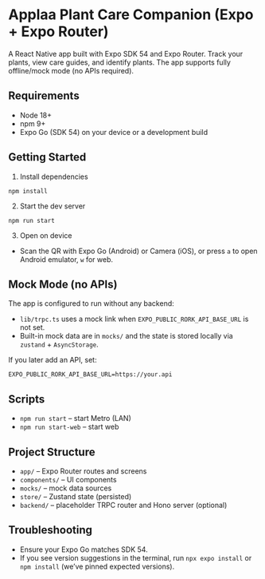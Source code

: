 # Applaa Plant Care Companion (Expo + Expo Router)

A React Native app built with Expo SDK 54 and Expo Router. Track your plants, view care guides, and identify plants. The app supports fully offline/mock mode (no APIs required).

## Requirements

- Node 18+
- npm 9+
- Expo Go (SDK 54) on your device or a development build

## Getting Started

1) Install dependencies

```
npm install
```

2) Start the dev server

```
npm run start
```

3) Open on device

- Scan the QR with Expo Go (Android) or Camera (iOS), or press `a` to open Android emulator, `w` for web.

## Mock Mode (no APIs)

The app is configured to run without any backend:

- `lib/trpc.ts` uses a mock link when `EXPO_PUBLIC_RORK_API_BASE_URL` is not set.
- Built-in mock data are in `mocks/` and the state is stored locally via `zustand` + `AsyncStorage`.

If you later add an API, set:

```
EXPO_PUBLIC_RORK_API_BASE_URL=https://your.api
```

## Scripts

- `npm run start` – start Metro (LAN)
- `npm run start-web` – start web

## Project Structure

- `app/` – Expo Router routes and screens
- `components/` – UI components
- `mocks/` – mock data sources
- `store/` – Zustand state (persisted)
- `backend/` – placeholder TRPC router and Hono server (optional)

## Troubleshooting

- Ensure your Expo Go matches SDK 54.
- If you see version suggestions in the terminal, run `npx expo install` or `npm install` (we’ve pinned expected versions).
